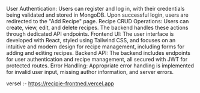 User Authentication: Users can register and log in, with their credentials being validated and stored in MongoDB. Upon successful login, users are redirected to the "Add Recipe" page.
Recipe CRUD Operations: Users can create, view, edit, and delete recipes. The backend handles these actions through dedicated API endpoints.
Frontend UI: The user interface is developed with React, styled using Tailwind CSS, and focuses on an intuitive and modern design for recipe management, including forms for adding and editing recipes.
Backend API: The backend includes endpoints for user authentication and recipe management, all secured with JWT for protected routes.
Error Handling: Appropriate error handling is implemented for invalid user input, missing author information, and server errors.

versel :- https://recipie-frontned.vercel.app
